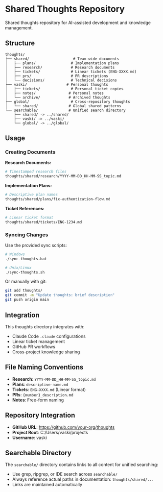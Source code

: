 # Shared Thoughts Repository

Shared thoughts repository for AI-assisted development and knowledge management.

## Structure

```
thoughts/
├── shared/                    # Team-wide documents
│   ├── plans/                # Implementation plans
│   ├── research/             # Research documents  
│   ├── tickets/              # Linear tickets (ENG-XXXX.md)
│   ├── prs/                  # PR descriptions
│   └── decisions/            # Technical decisions
├── vaski/                  # Personal thoughts
│   ├── tickets/              # Personal ticket copies
│   ├── notes/               # Personal notes
│   └── archive/             # Archived thoughts
├── global/                   # Cross-repository thoughts
│   └── shared/              # Global shared patterns
└── searchable/              # Unified search directory
    ├── shared/ -> ../shared/
    ├── vaski/ -> ../vaski/
    └── global/ -> ../global/
```

## Usage

### Creating Documents

**Research Documents:**
```bash
# Timestamped research files
thoughts/shared/research/YYYY-MM-DD_HH-MM-SS_topic.md
```

**Implementation Plans:**
```bash
# Descriptive plan names
thoughts/shared/plans/fix-authentication-flow.md
```

**Ticket References:**
```bash
# Linear ticket format
thoughts/shared/tickets/ENG-1234.md
```

### Syncing Changes


Use the provided sync scripts:
```bash
# Windows
./sync-thoughts.bat

# Unix/Linux
./sync-thoughts.sh
```


Or manually with git:
```bash
git add thoughts/
git commit -m "Update thoughts: brief description"
git push origin main
```

## Integration

This thoughts directory integrates with:
- Claude Code `.claude` configurations
- Linear ticket management
- GitHub PR workflows
- Cross-project knowledge sharing

## File Naming Conventions

- **Research**: `YYYY-MM-DD_HH-MM-SS_topic.md`
- **Plans**: `descriptive-name.md`
- **Tickets**: `ENG-XXXX.md` (Linear format)
- **PRs**: `{number}_description.md`
- **Notes**: Free-form naming

## Repository Integration

- **GitHub URL**: https://github.com/your-org/thoughts
- **Project Root**: C:/Users/vaski/projects
- **Username**: vaski

## Searchable Directory

The `searchable/` directory contains links to all content for unified searching:
- Use grep, ripgrep, or IDE search across `searchable/`
- Always reference actual paths in documentation: `thoughts/shared/...`
- Links are maintained automatically